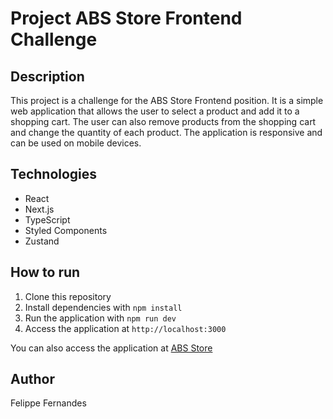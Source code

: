 # Project ABS Store Frontend Challenge

## Description

This project is a challenge for the ABS Store Frontend position. It is a simple web application that allows the user to select a product and add it to a shopping cart. The user can also remove products from the shopping cart and change the quantity of each product. The application is responsive and can be used on mobile devices.

## Technologies

- React
- Next.js
- TypeScript
- Styled Components
- Zustand

## How to run

1. Clone this repository
2. Install dependencies with `npm install`
3. Run the application with `npm run dev`
4. Access the application at `http://localhost:3000`

You can also access the application at
[ABS Store](https://abs-store-frontend-challenge.vercel.app/)

## Author

Felippe Fernandes

